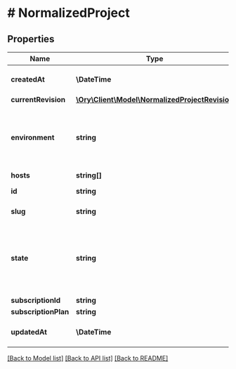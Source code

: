 # # NormalizedProject

## Properties

Name | Type | Description | Notes
------------ | ------------- | ------------- | -------------
**createdAt** | **\DateTime** | The Project&#39;s Creation Date | [readonly]
**currentRevision** | [**\Ory\Client\Model\NormalizedProjectRevision**](NormalizedProjectRevision.md) |  |
**environment** | **string** | The environment of the project. prod Production dev Development |
**hosts** | **string[]** |  |
**id** | **string** | The project&#39;s ID. | [readonly]
**slug** | **string** | The project&#39;s slug | [readonly]
**state** | **string** | The state of the project. running Running halted Halted deleted Deleted | [readonly]
**subscriptionId** | **string** |  | [optional]
**subscriptionPlan** | **string** |  | [optional]
**updatedAt** | **\DateTime** | Last Time Project was Updated | [readonly]

[[Back to Model list]](../../README.md#models) [[Back to API list]](../../README.md#endpoints) [[Back to README]](../../README.md)
